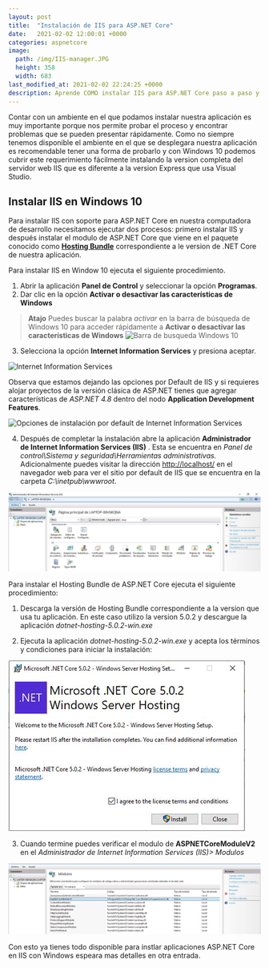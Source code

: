 ```yaml
---
layout: post
title:  "Instalación de IIS para ASP.NET Core"
date:   2021-02-02 12:00:01 +0000
categories: aspnetcore
image:
  path: /img/IIS-manager.JPG
  height: 358
  width: 683
last_modified_at: 2021-02-02 22:24:25 +0000
description: Aprende COMO instalar IIS para ASP.NET Core paso a paso y desde CERO totalmente en ESPAÑOL.
---
```

Contar con un ambiente en el que podamos instalar nuestra aplicación es muy importante porque nos permite probar el proceso y encontrar problemas que se pueden presentar rápidamente. Como no siempre tenemos disponible el ambiente en el que se desplegara nuestra aplicación es recomendable tener una forma de probarlo y con Windows 10 podemos cubrir este requerimiento fácilmente instalando la version completa del servidor web IIS que es diferente a la version  Express que usa Visual Studio.

## Instalar IIS en Windows 10

Para instalar IIS con soporte para ASP.NET Core en nuestra computadora de desarrollo necesitamos ejecutar dos procesos: primero instalar IIS y después instalar el modulo de ASP.NET Core que viene en el paquete conocido como [**Hosting Bundle**](https://dotnet.microsoft.com/download/dotnet/5.0) correspondiente a le version de .NET Core de nuestra aplicación.

Para instalar IIS en Window 10 ejecuta el siguiente procedimiento.

1. Abrir la aplicación **Panel de Control** y seleccionar la opción **Programas**.
2. Dar clic en la opción **Activar o desactivar las características de Windows**

> **Atajo** Puedes buscar la palabra _activar_ en la barra de búsqueda de Windows 10 para acceder rápidamente a **Activar o desactivar las características de Windows** <img src="/img/busqueda-activar.JGP" loading="lazy"  alt="Barra de busqueda Windows 10">

3. Selecciona la opción **Internet Information Services** y presiona aceptar.

<img src="/img/instalacion-IIS.JPG" loading="lazy"  alt="Internet Information Services">

Observa que estamos dejando las opciones por Default de IIS y si requieres alojar proyectos de la versión clásica de ASP.NET tienes que agregar características de _ASP.NET 4.8_ dentro del nodo **Application Development Features**.

<img src="/img/instalacion-opciones-default-IIS.JPG" loading="lazy"  alt="Opciones de instalación por default de Internet Information Services">

4. Después de completar la instalación abre la aplicación **Administrador de Internet Information Services (IIS)** . Esta se encuentra en _Panel de control\Sistema y seguridad\Herramientas administrativas._ Adicionalmente puedes visitar la dirección [http://localhost/](http://localhost/) en el navegador web para ver el sitio por default de IIS que se encuentra en la carpeta _C:\inetpub\wwwroot_.

<img src="/img/IIS-manager.JPG" loading="lazy"  alt="Captura del Administrador de Internet Information Services">

Para instalar el Hosting Bundle de ASP.NET Core ejecuta el siguiente procedimiento:

1. Descarga la versión de Hosting Bundle  correspondiente a la version que usa tu aplicación. En este caso utilizo la version 5.0.2 y descargue la aplicación _dotnet-hosting-5.0.2-win.exe_

2. Ejecuta la aplicación  _dotnet-hosting-5.0.2-win.exe_ y acepta los términos y condiciones para  iniciar la instalación: 

<img src="/img/hosting-bundle-terminos.JPG" loading="lazy"  alt="terminos y condiciones del Hosting Bundle de ASP.NET Core">

3. Cuando termine puedes verificar el modulo de **ASPNETCoreModuleV2** en el _Administrador de Internet Information Services (IIS)> Modulos_

<img src="/img/ASPNETCoreModuleV2.JPG" loading="lazy"  alt="ASPNETCoreModuleV2">

Con esto ya tienes todo disponible para instlar aplicaciones ASP.NET Core en IIS con Windows espeara mas detalles en otra entrada.